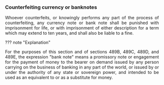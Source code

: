 ### Counterfeiting currency or banknotes
<div style="text-align: justify">

Whoever counterfeits, or knowingly performs any part of the process of counterfeiting, any currency note or bank note shall be punished with imprisonment for life, or with imprisonment of either description for a term which may extend to ten years, and shall also be liable to a fine.

</div>

??? note "Explanation"
    <div style="text-align: justify"> For the purposes of this section and of sections 489B, 489C, 489D, and 489E, the expression "bank note" means a promissory note or engagement for the payment of money to the bearer on demand issued by any person carrying on the business of banking in any part of the world, or issued by or under the authority of any state or sovereign power, and intended to be used as an equivalent to or as a substitute for money.

